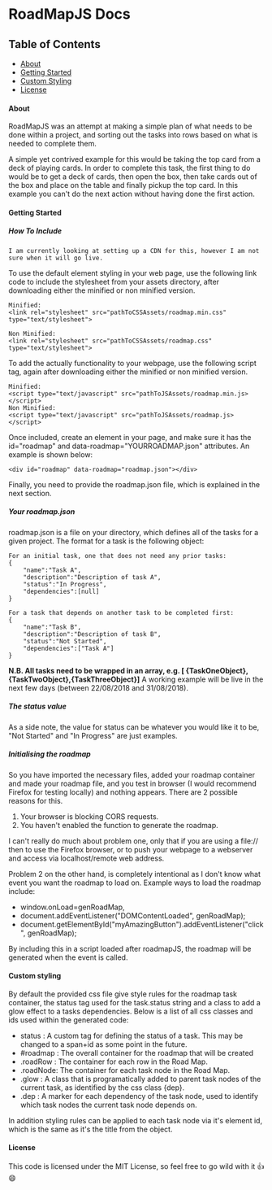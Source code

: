 # RoadMapJS Docs

## Table of Contents

* [About](#about)
* [Getting Started](#getting-started)
* [Custom Styling](#custom-styling)
* [License](#license)



#### About

RoadMapJS was an attempt at making a simple plan of what needs to be done within a project, and sorting out the tasks into rows based on what is needed to complete them.

A simple yet contrived example for this would be taking the top card from a deck of playing cards. In order to complete this task, the first thing to do would be to get a deck of cards, then open the box, then take cards out of the box and place on the table and finally pickup the top card. In this example you can't do the next action without having done the first action.

#### Getting Started

##### How To Include

	I am currently looking at setting up a CDN for this, however I am not sure when it will go live.

To use the default element styling in your web page, use the following link code to include the stylesheet from your assets directory, after downloading either the minified or non minified version.

    Minified:
    <link rel="stylesheet" src="pathToCSSAssets/roadmap.min.css" type="text/stylesheet">

	Non Minified:
	<link rel="stylesheet" src="pathToCSSAssets/roadmap.css" type="text/stylesheet">


To add the actually functionality to your webpage, use the following script tag, again after downloading either the minified or non minified version.

    Minified:
    <script type="text/javascript" src="pathToJSAssets/roadmap.min.js></script>
    Non Minified:
    <script type="text/javascript" src="pathToJSAssets/roadmap.js></script>

Once included, create an element in your page, and make sure it has the id="roadmap" and data-roadmap="YOURROADMAP.json" attributes. An example is shown below:

	<div id="roadmap" data-roadmap="roadmap.json"></div>

Finally, you need to provide the roadmap.json file, which is explained in the next section.

##### Your roadmap.json

roadmap.json is a file on your directory, which defines all of the tasks for a given project. The format for a task is the following object:

	For an initial task, one that does not need any prior tasks:
	{
		"name":"Task A",
		"description":"Description of task A",
		"status":"In Progress",
		"dependencies":[null]
	}

	For a task that depends on another task to be completed first:
	{
		"name":"Task B",
		"description":"Description of task B",
		"status":"Not Started",
		"dependencies":["Task A"]
	}

**N.B. All tasks need to be wrapped in an array, e.g. [ {TaskOneObject},{TaskTwoObject},{TaskThreeObject}]**
A working example will be live in the next few days (between 22/08/2018 and 31/08/2018).

##### The status value

As a side note, the value for status can be whatever you would like it to be, "Not Started" and "In Progress" are just examples.

##### Initialising the roadmap

So you have imported the necessary files, added your roadmap container and made your roadmap file, and you test in browser (I would recommend Firefox for testing locally) and nothing appears. There are 2 possible reasons for this.

1. Your browser is blocking CORS requests.
2. You haven't enabled the function to generate the roadmap.

I can't really do much about problem one, only that if you are using a file://<path-to-webpage> then to use the Firefox browser, or to push your webpage to a webserver and access via localhost/remote web address.

Problem 2 on the other hand, is completely intentional as I don't know what event you want the roadmap to load on. Example ways to load the roadmap include:
 * window.onLoad=genRoadMap,
 * document.addEventListener("DOMContentLoaded", genRoadMap);
 * document.getElementById("myAmazingButton").addEventListener("click", genRoadMap);

By including this in a script loaded after roadmapJS, the roadmap will be generated when the event is called.

#### Custom styling

By default the provided css file give style rules for the roadmap task container, the status tag used for the task.status string and a class to add a glow effect to a tasks dependencies. Below is a list of all css classes and ids used within the generated code:

 + status   : A custom tag for defining the status of a task. This may be changed to a span+id as some point in the future.
 + #roadmap : The overall container for the roadmap that will be created
 + .roadRow : The container for each row in the Road Map.
 + .roadNode: The container for each task node in the Road Map.
 + .glow    : A class that is programatically added to parent task nodes of the current task, as identified by the css class {dep}.
 + .dep     : A marker for each dependency of the task node, used to identify which task nodes the current task node depends on.

In addition styling rules can be applied to each task node via it's element id, which is the same as it's the title from the object.


#### License

This code is licensed under the MIT License, so feel free to go wild with it :+1: :smile:
